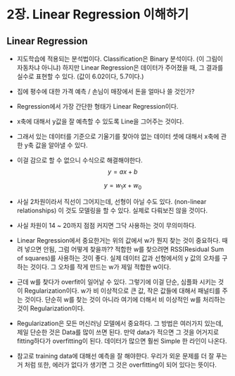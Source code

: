# 2장. Linear Regression 이해하기

## Linear Regression

- 지도학습에 적용되는 분석법이다. Classification은 Binary 분석이다. (이 그림이 자동차냐 아니냐) 하지만 Linear Regression은 데이터가 주어졌을 때, 그 결과를 실수로 표현할 수 있다. (값이 6.02이다, 5.7이다.)

- 집에 평수에 대한 가격 예측 / 손님이 매장에서 돈을 얼마나 쓸 것인가?

- Regression에서 가장 간단한 형태가 Linear Regression이다.

- x축에 대해서 y값을 잘 예측할 수 있도록 Line을 그어주는 것이다.

- 그래서 있는 데이터를 기준으로 기울기를 찾아야 없는 데이터 셋에 대해서 x축에 관한 y축 값을 알아낼 수 있다.

- 이걸 감으로 할 수 없으니 수식으로 해결해야한다.
  $$
  y=ax+b
  $$

  $$
  y=w_1x+w_0
  $$

- 사실 2차원이라서 직선이 그어지는데, 선형이 아닐 수도 있다. (non-linear relationships) 이 것도 모델링을 할 수 있다. 실제로 다뤄보진 않을 것이다.

- 사실 차원이 14 ~ 20까지 점점 커지면 그닥 사용하는 것이 무의미하다.

- Linear Regression에서 중요한거는 위의 값에서 w가 뭔지 찾는 것이 중요하다. 때려 넣으면 안됨, 그럼 어떻게 찾을까?? 적합한 w를 찾으려면 RSS(Residual Sum of squares)를 사용하는 것이 좋다. 실제 데이터 값과 선형에서의 y 값의 오차를 구하는 것이다. 그 오차를 작게 만드는 w가 제일 적합한 w이다.

- 근데 w를 찾다가 overfit이 일어날 수 있다. 그렇기에 이걸 단순, 심플화 시키는 것이 Regularization이다. w가 비 이상적으로 큰 값, 작은 값들에 대해서 패널티를 주는 것이다. 단순히 w를 찾는 것이 아니라 여기에 더해서 비 이상적인 w를 처리하는 것이 Regularization이다.

- Regularization은 모든 머신러닝 모델에서 중요하다. 그 방법은 여러가지 있는데, 제일 단순한 것은 Data를 많이 쓰면 된다. 만약 data가 적으면 그 것을 어거지로 fitting하다가 overfitting이 된다. 데이터가 많으면 훨씬 Simple 한 라인이 나온다.

- 참고로 training data에 대해선 예측을 잘 해야한다. 우리가 외운 문제를 더 잘 푸는거 처럼 또한, 에러가 없다가 생기면 그 것은 overfitting이 되어 있다는 뜻이다.